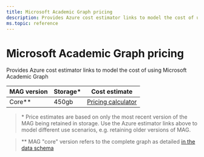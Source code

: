 ```yaml
---
title: Microsoft Academic Graph pricing
description: Provides Azure cost estimator links to model the cost of using Microsoft Academic Graph
ms.topic: reference
---
```

# Microsoft Academic Graph pricing

Provides Azure cost estimator links to model the cost of using Microsoft Academic Graph

MAG version | Storage* | Cost estimate
--- | --- | --- 
Core** | 450gb | [Pricing calculator](https://azure.com/e/4dfc57131aa54df4945dcba4c2b1671f)

> \* Price estimates are based on only the most recent version of the MAG being retained in storage. Use the Azure estimator links above to model different use scenarios, e.g. retaining older versions of MAG.

> \*\* MAG "core" version refers to the complete graph as detailed [in the data schema](../reference/data-schema.md)